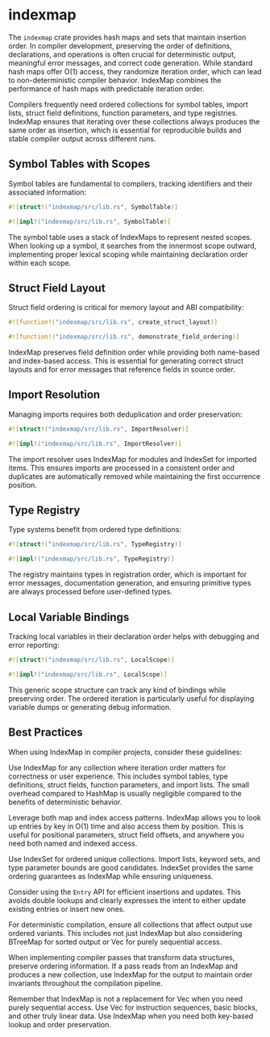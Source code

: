 # indexmap

The `indexmap` crate provides hash maps and sets that maintain insertion order. In compiler development, preserving the order of definitions, declarations, and operations is often crucial for deterministic output, meaningful error messages, and correct code generation. While standard hash maps offer O(1) access, they randomize iteration order, which can lead to non-deterministic compiler behavior. IndexMap combines the performance of hash maps with predictable iteration order.

Compilers frequently need ordered collections for symbol tables, import lists, struct field definitions, function parameters, and type registries. IndexMap ensures that iterating over these collections always produces the same order as insertion, which is essential for reproducible builds and stable compiler output across different runs.

## Symbol Tables with Scopes

Symbol tables are fundamental to compilers, tracking identifiers and their associated information:

```rust
#![struct!("indexmap/src/lib.rs", SymbolTable)]
```

```rust
#![impl!("indexmap/src/lib.rs", SymbolTable)]
```

The symbol table uses a stack of IndexMaps to represent nested scopes. When looking up a symbol, it searches from the innermost scope outward, implementing proper lexical scoping while maintaining declaration order within each scope.

## Struct Field Layout

Struct field ordering is critical for memory layout and ABI compatibility:

```rust
#![function!("indexmap/src/lib.rs", create_struct_layout)]
```

```rust
#![function!("indexmap/src/lib.rs", demonstrate_field_ordering)]
```

IndexMap preserves field definition order while providing both name-based and index-based access. This is essential for generating correct struct layouts and for error messages that reference fields in source order.

## Import Resolution

Managing imports requires both deduplication and order preservation:

```rust
#![struct!("indexmap/src/lib.rs", ImportResolver)]
```

```rust
#![impl!("indexmap/src/lib.rs", ImportResolver)]
```

The import resolver uses IndexMap for modules and IndexSet for imported items. This ensures imports are processed in a consistent order and duplicates are automatically removed while maintaining the first occurrence position.

## Type Registry

Type systems benefit from ordered type definitions:

```rust
#![struct!("indexmap/src/lib.rs", TypeRegistry)]
```

```rust
#![impl!("indexmap/src/lib.rs", TypeRegistry)]
```

The registry maintains types in registration order, which is important for error messages, documentation generation, and ensuring primitive types are always processed before user-defined types.

## Local Variable Bindings

Tracking local variables in their declaration order helps with debugging and error reporting:

```rust
#![struct!("indexmap/src/lib.rs", LocalScope)]
```

```rust
#![impl!("indexmap/src/lib.rs", LocalScope)]
```

This generic scope structure can track any kind of bindings while preserving order. The ordered iteration is particularly useful for displaying variable dumps or generating debug information.

## Best Practices

When using IndexMap in compiler projects, consider these guidelines:

Use IndexMap for any collection where iteration order matters for correctness or user experience. This includes symbol tables, type definitions, struct fields, function parameters, and import lists. The small overhead compared to HashMap is usually negligible compared to the benefits of deterministic behavior.

Leverage both map and index access patterns. IndexMap allows you to look up entries by key in O(1) time and also access them by position. This is useful for positional parameters, struct field offsets, and anywhere you need both named and indexed access.

Use IndexSet for ordered unique collections. Import lists, keyword sets, and type parameter bounds are good candidates. IndexSet provides the same ordering guarantees as IndexMap while ensuring uniqueness.

Consider using the `Entry` API for efficient insertions and updates. This avoids double lookups and clearly expresses the intent to either update existing entries or insert new ones.

For deterministic compilation, ensure all collections that affect output use ordered variants. This includes not just IndexMap but also considering BTreeMap for sorted output or Vec for purely sequential access.

When implementing compiler passes that transform data structures, preserve ordering information. If a pass reads from an IndexMap and produces a new collection, use IndexMap for the output to maintain order invariants throughout the compilation pipeline.

Remember that IndexMap is not a replacement for Vec when you need purely sequential access. Use Vec for instruction sequences, basic blocks, and other truly linear data. Use IndexMap when you need both key-based lookup and order preservation.